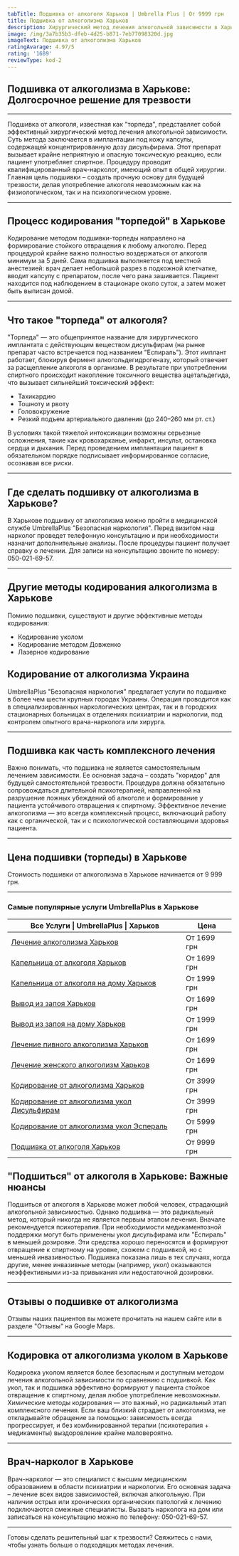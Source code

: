 ```yaml
---
tabTitle: Подшивка от алкоголя Харьков | Umbrella Plus | От 9999 грн
title: Подшивка от алкоголизма Харьков
description: Хирургический метод лечения алкогольной зависимости в Харькове
image: /img/3a7b35b3-dfeb-4d25-b871-7eb77098320d.jpg
imageText: Подшивка от алкоголизма Харьков
ratingAvarage: 4.97/5
rating: '1689'
reviewType: kod-2
---
```


## Подшивка от алкоголизма в Харькове: Долгосрочное решение для трезвости

***

Подшивка от алкоголя, известная как "торпеда", представляет собой эффективный хирургический метод лечения алкогольной зависимости. Суть метода заключается в имплантации под кожу капсулы, содержащей концентрированную дозу дисульфирама. Этот препарат вызывает крайне неприятную и опасную токсическую реакцию, если пациент употребляет спиртное. Процедуру проводит квалифицированный врач-нарколог, имеющий опыт в общей хирургии. Главная цель подшивки – создать прочную основу для будущей трезвости, делая употребление алкоголя невозможным как на физиологическом, так и на психологическом уровне.

***

## Процесс кодирования "торпедой" в Харькове

Кодирование методом подшивки-торпеды направлено на формирование стойкого отвращения к любому алкоголю. Перед процедурой крайне важно полностью воздержаться от алкоголя минимум за 5 дней. Сама подшивка выполняется под местной анестезией: врач делает небольшой разрез в подкожной клетчатке, вводит капсулу с препаратом, после чего рана зашивается. Пациент находится под наблюдением в стационаре около суток, а затем может быть выписан домой.

***

## Что такое "торпеда" от алкоголя?

"Торпеда" — это общепринятое название для хирургического имплантата с действующим веществом дисульфирам (на рынке препарат часто встречается под названием "Еспираль"). Этот имплант работает, блокируя фермент алкогольдегидрогеназу, который отвечает за расщепление алкоголя в организме. В результате при употреблении спиртного происходит накопление токсичного вещества ацетальдегида, что вызывает сильнейший токсический эффект:

* Тахикардию
* Тошноту и рвоту
* Головокружение
* Резкий подъем артериального давления (до 240–260 мм рт. ст.)

В условиях такой тяжелой интоксикации возможны серьезные осложнения, такие как кровохарканье, инфаркт, инсульт, остановка сердца и дыхания. Перед проведением имплантации пациент в обязательном порядке подписывает информированное согласие, осознавая все риски.

***

## Где сделать подшивку от алкоголизма в Харькове?

В Харькове подшивку от алкоголизма можно пройти в медицинской службе UmbrellaPlus "Безопасная наркология". Перед визитом наш нарколог проведет телефонную консультацию и при необходимости назначит дополнительные анализы. После процедуры пациент получает справку о лечении. Для записи на консультацию звоните по номеру: 050-021-69-57.

***

## Другие методы кодирования алкоголизма в Харькове

Помимо подшивки, существуют и другие эффективные методы кодирования:

* Кодирование уколом
* Кодирование методом Довженко
* Лазерное кодирование

## Кодирование от алкоголизма Украина

UmbrellaPlus "Безопасная наркология" предлагает услуги по подшивке в более чем шести крупных городах Украины. Операция проводится как в специализированных наркологических центрах, так и в городских стационарных больницах в отделениях психиатрии и наркологии, под контролем опытного врача-нарколога или хирурга.

***

## Подшивка как часть комплексного лечения

Важно понимать, что подшивка не является самостоятельным лечением зависимости. Ее основная задача – создать "коридор" для будущей самостоятельной трезвости. Процедура должна обязательно сопровождаться длительной психотерапией, направленной на разрушение ложных убеждений об алкоголе и формирование у пациента устойчивого отвращения к спиртному. Эффективное лечение алкоголизма — это всегда комплексный процесс, включающий работу как с органической, так и с психологической составляющими здоровья пациента.

***

## Цена подшивки (торпеды) в Харькове

Стоимость подшивки от алкоголизма в Харькове начинается от 9 999 грн.

***

### Самые популярные услуги UmbrellaPlus в Харькове

| Все Услуги \| UmbrellaPlus \| Харьков                                                                                          | Цена        |
| ------------------------------------------------------------------------------------------------------------------------------ | ----------- |
| [Лечение алкоголизма Харьков](https://umbrella-plus.com.ua/kharkiv/lechenie-alkogolizma-kharkiv/)                              | От 1699 грн |
| [Капельница от алкоголя Харьков](https://umbrella-plus.com.ua/kharkiv/kapelnica_ot_alkogola_kharkiv/)                          | От 1699 грн |
| [Капельница от алкоголя на дому Харьков](https://umbrella-plus.com.ua/kharkiv/kapelnica_ot_alkogola_na_domy_kharkiv/)          | От 1999 грн |
| [Вывод из запоя Харьков](https://umbrella-plus.com.ua/kharkiv/vivod-iz-zapoia-kharkiv/)                                        | От 1699 грн |
| [Вывод из запоя на дому Харьков](https://umbrella-plus.com.ua/kharkiv/vivod-iz-zapoia-na-domy-kharkiv/)                        | От 1999 грн |
| [Лечение пивного алкоголизма Харьков](https://umbrella-plus.com.ua/kharkiv/lechenie-pivnogo-alkogolizma-kharkiv/)              | От 1699 грн |
| [Лечение женского алкоголизм Харьков](https://umbrella-plus.com.ua/kharkiv/lechenie-jenskogo-alkogolizma-kharkiv/)             | От 1699 грн |
| [Кодирование от алкоголизма Харьков](https://umbrella-plus.com.ua/kharkiv/kodirovka-ot-alkogolia-kharkiv/)                     | От 3999 грн |
| [Кодирование от алкоголизма укол Дисульфирам](https://umbrella-plus.com.ua/kharkiv/kodirovka-ot-alkogolia-disulfiram-kharkiv/) | От 3999 грн |
| [Кодирование от алкоголизма укол Эспераль](https://umbrella-plus.com.ua/kharkiv/kodirovka-ot-alkogolizma-espiarl-kharkiv/)     | От 5999 грн |
| [Подшивка от алкоголя Харьков](https://umbrella-plus.com.ua/kharkiv/podshivka_ot_alkogolizma_kharkiv/)                         | От 9999 грн |

## "Подшиться" от алкоголя в Харькове: Важные нюансы

Подшиться от алкоголя в Харькове может любой человек, страдающий алкогольной зависимостью. Однако подшивка — это радикальный метод, который никогда не является первым этапом лечения. Вначале рекомендуется психотерапия. При необходимости медикаментозной поддержки могут быть применены укол дисульфирама или "Еспираль" в меньшей дозировке. Эти средства хорошо переносятся и формируют отвращение к спиртному на уровне, схожем с подшивкой, но с меньшей инвазивностью. Подшивка показана лишь в тех случаях, когда другие, менее инвазивные методы (например, укол) оказываются неэффективными из-за привыкания или недостаточной дозировки.

***

## Отзывы о подшивке от алкоголизма

Отзывы наших пациентов вы можете прочитать на нашем сайте или в разделе "Отзывы" на Google Maps.

***

## Кодировка от алкоголизма уколом в Харькове

Кодировка уколом является более безопасным и доступным методом лечения алкогольной зависимости по сравнению с подшивкой. Как укол, так и подшивка эффективно формируют у пациента стойкое отвращение к спиртному, делая любое употребление невозможным. Химические методы кодирования — это важный, но радикальный этап комплексного лечения. Если ваш близкий страдает от алкоголизма, не откладывайте обращение за помощью: зависимость всегда прогрессирует, и без комбинированной терапии (психотерапия + медикаменты) выздоровление крайне маловероятно.

***

## Врач-нарколог в Харькове

Врач-нарколог — это специалист с высшим медицинским образованием в области психиатрии и наркологии. Его основная задача – лечение всех видов зависимостей, включая алкогольную. При наличии острых или хронических органических патологий к лечению подключаются смежные специалисты. Вызвать нарколога на дом или записаться на консультацию можно по телефону: 050-021-69-57.

***

Готовы сделать решительный шаг к трезвости? Свяжитесь с нами, чтобы узнать больше о подходящих методах лечения.

